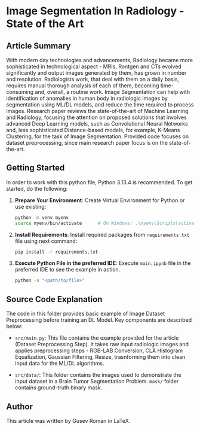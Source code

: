 # Image Segmentation In Radiology - State of the Art

## Article Summary

With modern day technologies and advancements, Radiology became more sophisticated in technological aspect - MRIs, Rontgen and CTs evolved significantly and output images generated by them, has grown in number and resolution. Radiologists work, that deal with them on a daily basis, requires manual thorough analysis of each of them, becoming time-consuming and, overall, a routine work. Image Segmentation can help with identification of anomalies in human body in radiologic images by segmentation using ML/DL models, and reduce the time required to process images. Research paper reviews the state-of-the-art of Machine Learning and Radiology, focusing the attention on proposed solutions that involves advanced Deep Learning models, such as Convolutional Neural Networks and, less sophisticated Distance-based models, for example, K-Means Clustering, for the task of Image Segmentation. Provided code focuses on dataset preprocessing, since main research paper focus is on the state-of-the-art.

## Getting Started

In order to work with this python file, Python 3.13.4 is recommended. To get started, do the following:

1. **Prepare Your Environment**: Create Virtual Environment for Python or use existing:

    ```sh
    python -m venv myenv
    source myenv/bin/activate      # On Windows: .\myenv\Scripts\activate
    ```

2. **Install Requirements**: Install required packages from `requirements.txt` file using next command:

   ```sh
   pip install -r requirements.txt
   ```

3. **Execute Python File in the preferred IDE**: Execute `main.ipynb` file in the preferred IDE to see the example in action.
    ```sh
    python -u "<path/to/file>"
    ```

## Source Code Explanation

The code in this folder provides basic example of Image Dataset Preprocessing before training an DL Model. Key components are described below:

- `src/main.py`: This file contains the example provided for the article (Dataset Preprocessing Step). It takes raw input radiologic images and applies preprocessing steps - RGB-LAB Conversion, CLA Histogram Equalization, Gaussian Filtering, Resize, trasnforming them into clean input data for the ML/DL algorithms.

- `src/data/`: This folder contains the images used to demonstrate the input dataset in a Brain Tumor Segmentation Problem. `mask/` folder contains ground-truth binary mask.

## Author
This article was written by Gusev Roman in LaTeX.
